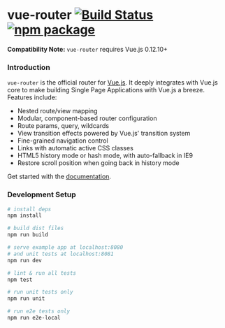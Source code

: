 # vue-router [![Build Status](https://img.shields.io/circleci/project/vuejs/vue-router/master.svg)](https://circleci.com/gh/vuejs/vue-router) [![npm package](https://img.shields.io/npm/v/vue-router.svg)](https://www.npmjs.com/package/vue-router)

**Compatibility Note:** `vue-router` requires Vue.js 0.12.10+

### Introduction

`vue-router` is the official router for [Vue.js](http://vuejs.org). It deeply integrates with Vue.js core to make building Single Page Applications with Vue.js a breeze. Features include:

- Nested route/view mapping
- Modular, component-based router configuration
- Route params, query, wildcards
- View transition effects powered by Vue.js' transition system
- Fine-grained navigation control
- Links with automatic active CSS classes
- HTML5 history mode or hash mode, with auto-fallback in IE9
- Restore scroll position when going back in history mode

Get started with the [documentation](http://vuejs.github.io/vue-router).

### Development Setup

``` bash
# install deps
npm install

# build dist files
npm run build

# serve example app at localhost:8080
# and unit tests at localhost:8081
npm run dev

# lint & run all tests
npm test

# run unit tests only
npm run unit

# run e2e tests only
npm run e2e-local
```
